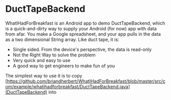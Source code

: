 DuctTapeBackend
=========

WhatIHadForBreakfast is an Android app to demo DuctTapeBackend, which is a quick-and-dirty way to supply your Android (for now) app with data from afar. You make a Google spreadsheet, and your app pulls in the data as a two dimensional String array.  Like duct tape, it is:

  - Single sided. From the device's perspective, the data is read-only
  - Not the Right Way to solve the problem
  - Very quick and easy to use
  - A good way to get engineers to make fun of you

The simplest way to use it is to copy 
[https://github.com/briandherbert/WhatIHadForBreakfast/blob/master/src/com/example/whatihadforbreakfast/DuctTapeBackend.java](DuctTapeBackend) into
